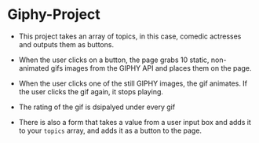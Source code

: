# Giphy-Project

* This project takes an array of topics, in this case, comedic actresses and outputs them as buttons. 

* When the user clicks on a button, the page grabs 10 static, non-animated gifs images from the GIPHY API and places them on the page.

* When the user clicks one of the still GIPHY images, the gif animates. If the user clicks the gif again, it stops playing.

* The rating of the gif is dsipalyed under every gif

* There is also a form that takes a value from a user input box and adds it to your `topics` array, and adds it as a button to the page. 